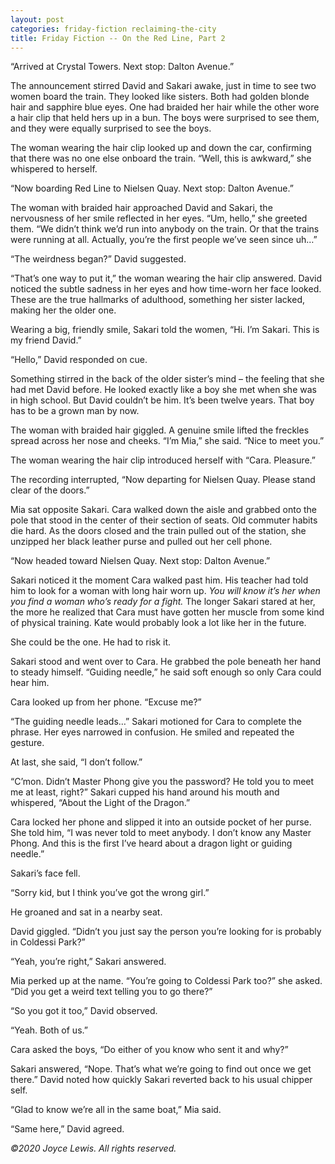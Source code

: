 ```yaml
---
layout: post
categories: friday-fiction reclaiming-the-city
title: Friday Fiction -- On the Red Line, Part 2
---
```


“Arrived at Crystal Towers. Next stop: Dalton Avenue.”

The announcement stirred David and Sakari awake, just in time to see two women board the train. They looked like sisters. Both had golden blonde hair and sapphire blue eyes. One had braided her hair while the other wore a hair clip that held hers up in a bun. The boys were surprised to see them, and they were equally surprised to see the boys.

The woman wearing the hair clip looked up and down the car, confirming that there was no one else onboard the train. “Well, this is awkward,” she whispered to herself.

<!--excerpt-->

“Now boarding Red Line to Nielsen Quay. Next stop: Dalton Avenue.”

The woman with braided hair approached David and Sakari, the nervousness of her smile reflected in her eyes. “Um, hello,” she greeted them. “We didn’t think we’d run into anybody on the train. Or that the trains were running at all. Actually, you’re the first people we’ve seen since uh…”

“The weirdness began?” David suggested.

“That’s one way to put it,” the woman wearing the hair clip answered. David noticed the subtle sadness in her eyes and how time-worn her face looked. These are the true hallmarks of adulthood, something her sister lacked, making her the older one.

Wearing a big, friendly smile, Sakari told the women, “Hi. I’m Sakari. This is my friend David.”

“Hello,” David responded on cue.

Something stirred in the back of the older sister’s mind – the feeling that she had met David before. He looked exactly like a boy she met when she was in high school. But David couldn’t be him. It’s been twelve years. That boy has to be a grown man by now.

The woman with braided hair giggled. A genuine smile lifted the freckles spread across her nose and cheeks. “I’m Mia,” she said. “Nice to meet you.”

The woman wearing the hair clip introduced herself with “Cara. Pleasure.”

The recording interrupted, “Now departing for Nielsen Quay. Please stand clear of the doors.”

Mia sat opposite Sakari. Cara walked down the aisle and grabbed onto the pole that stood in the center of their section of seats. Old commuter habits die hard. As the doors closed and the train pulled out of the station, she unzipped her black leather purse and pulled out her cell phone.

“Now headed toward Nielsen Quay. Next stop: Dalton Avenue.”

Sakari noticed it the moment Cara walked past him. His teacher had told him to look for a woman with long hair worn up. *You will know it’s her when you find a woman who’s ready for a fight.* The longer Sakari stared at her, the more he realized that Cara must have gotten her muscle from some kind of physical training. Kate would probably look a lot like her in the future.

She could be the one. He had to risk it.

Sakari stood and went over to Cara. He grabbed the pole beneath her hand to steady himself. “Guiding needle,” he said soft enough so only Cara could hear him.

Cara looked up from her phone. “Excuse me?”

“The guiding needle leads…” Sakari motioned for Cara to complete the phrase. Her eyes narrowed in confusion. He smiled and repeated the gesture.

At last, she said, “I don’t follow.”

“C’mon. Didn’t Master Phong give you the password? He told you to meet me at least, right?” Sakari cupped his hand around his mouth and whispered, “About the Light of the Dragon.”

Cara locked her phone and slipped it into an outside pocket of her purse. She told him, “I was never told to meet anybody. I don’t know any Master Phong. And this is the first I’ve heard about a dragon light or guiding needle.”

Sakari’s face fell.

“Sorry kid, but I think you’ve got the wrong girl.”

He groaned and sat in a nearby seat.

David giggled. “Didn’t you just say the person you’re looking for is probably in Coldessi Park?”

“Yeah, you’re right,” Sakari answered.

Mia perked up at the name. “You’re going to Coldessi Park too?” she asked. “Did you get a weird text telling you to go there?”

“So you got it too,” David observed.

“Yeah. Both of us.”

Cara asked the boys, “Do either of you know who sent it and why?”

Sakari answered, “Nope. That’s what we’re going to find out once we get there.” David noted how quickly Sakari reverted back to his usual chipper self.

“Glad to know we’re all in the same boat,” Mia said.

“Same here,” David agreed.

*&copy;2020 Joyce Lewis. All rights reserved.*
